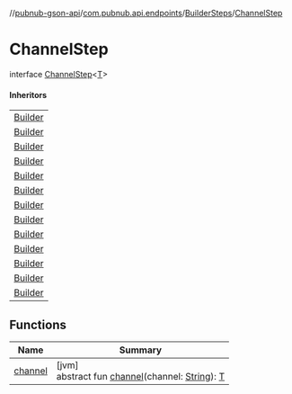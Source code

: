 //[pubnub-gson-api](../../../../index.md)/[com.pubnub.api.endpoints](../../index.md)/[BuilderSteps](../index.md)/[ChannelStep](index.md)

# ChannelStep

interface [ChannelStep](index.md)&lt;[T](index.md)&gt;

#### Inheritors

| |
|---|
| [Builder](../../../com.pubnub.api.endpoints.files/-send-file/-builder/index.md) |
| [Builder](../../../com.pubnub.api.endpoints.files/-list-files/-builder/index.md) |
| [Builder](../../../com.pubnub.api.endpoints.files/-download-file/-builder/index.md) |
| [Builder](../../../com.pubnub.api.endpoints.files/-delete-file/-builder/index.md) |
| [Builder](../../../com.pubnub.api.endpoints.files/-publish-file-message/-builder/index.md) |
| [Builder](../../../com.pubnub.api.endpoints.files/-get-file-url/-builder/index.md) |
| [Builder](../../../com.pubnub.api.endpoints.objects_api.channel/-remove-channel-metadata/-builder/index.md) |
| [Builder](../../../com.pubnub.api.endpoints.objects_api.channel/-set-channel-metadata/-builder/index.md) |
| [Builder](../../../com.pubnub.api.endpoints.objects_api.channel/-get-channel-metadata/-builder/index.md) |
| [Builder](../../../com.pubnub.api.endpoints.objects_api.members/-remove-channel-members/-builder/index.md) |
| [Builder](../../../com.pubnub.api.endpoints.objects_api.members/-manage-channel-members/-builder/index.md) |
| [Builder](../../../com.pubnub.api.endpoints.objects_api.members/-get-channel-members/-builder/index.md) |
| [Builder](../../../com.pubnub.api.endpoints.objects_api.members/-set-channel-members/-builder/index.md) |

## Functions

| Name | Summary |
|---|---|
| [channel](channel.md) | [jvm]<br>abstract fun [channel](channel.md)(channel: [String](https://docs.oracle.com/javase/8/docs/api/java/lang/String.html)): [T](index.md) |
